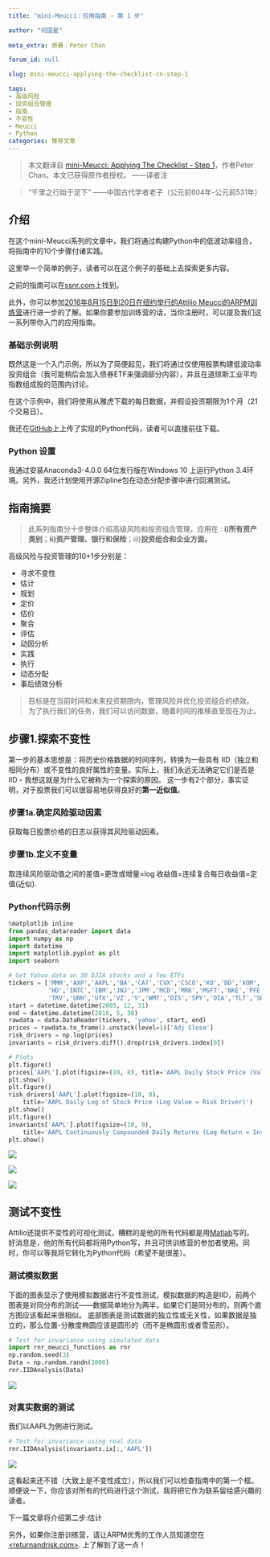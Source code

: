 ```yaml
---
title: "mini-Meucci：应用指南 - 第 1 步"

author: "何国星"
    
meta_extra: 原著：Peter Chan

forum_id: null

slug: mini-meucci-applying-the-checklist-cn-step-1

tags:
- 高级风险
- 投资组合管理
- 指南
- 不变性
- Meucci
- Python
categories: 推荐文章
---
```


> 本文翻译自 [mini-Meucci: Applying The Checklist - Step 1](http://www.returnandrisk.com/2016/06/mini-meucci-applying-checklist-step-1.html)，作者Peter Chan。本文已获得原作者授权。
> ——译者注

> “千里之行始于足下“
> ——中国古代学者老子（公元前604年-公元前531年）

## 介绍

在这个mini-Meucci系列的文章中，我们将通过构建Python中的低波动率组合，将指南中的10个步骤付诸实践。

这里举一个简单的例子，读者可以在这个例子的基础上去探索更多内容。

之前的指南可以在[ssnr.com](https://papers.ssrn.com/sol3/papers.cfm?abstract_id=1753788)上找到。

此外，你可以参加[2016年8月15日到20日在纽约举行的Attilio Meucci的ARPM训练营](https://www.arpm.co/bootcamp/)进行进一步的了解。如果你要参加训练营的话，当你注册时，可以提及我们这一系列带你入门的应用指南。

### 基础示例说明

既然这是一个入门示例，所以为了简便起见，我们将通过仅使用股票构建低波动率投资组合（我可能稍后会加入债券ETF来强调部分内容），并且在道琼斯工业平均指数组成股的范围内讨论。

在这个示例中，我们将使用从雅虎下载的每日数据，并假设投资期限为1个月（21个交易日）。

我还在[GitHub](https://github.com/returnandrisk/meucci-python)上上传了实现的Python代码，读者可以直接前往下载。

### Python 设置

我通过安装Anaconda3-4.0.0 64位发行版在Windows 10 上运行Python 3.4环境。另外，我还计划使用开源Zipline包在动态分配步骤中进行回溯测试。

## 指南摘要

> 此系列指南分十步整体介绍高级风险和投资组合管理，应用在 : **i)所有资产类别**；**ii)资产管理、银行和保险**；iii)**投资组合和企业方面。**

高级风险与投资管理的10+1步分别是：

  - 寻求不变性
  - 估计
  - 规划
  - 定价
  - 估价
  - 聚合
  - 评估
  - 动因分析
  - 实践
  - 执行
  - 动态分配
  - 事后绩效分析

>目标是在当前时间和未来投资期限内，管理风险并优化投资组合的绩效。
>为了执行我们的任务，我们可以访问数据，随着时间的推移直至现在为止。

## 步骤1.探索不变性

第一步的基本思想是：将历史价格数据的时间序列，转换为一些具有 IID（独立和相同分布）或不变性的良好属性的变量。实际上，我们永远无法确定它们是否是IID - 我想这就是为什么它被称为一个探索的原因。
这一步有2个部分，事实证明，对于股票我们可以很容易地获得良好的**第一近似值**。

### 步骤1a.确定风险驱动因素

获取每日股票价格的日志以获得其风险驱动因素。

### 步骤1b.定义不变量

取连续风险驱动值之间的差值=更改或增量=log 收益值=连续复合每日收益值=定值(近似).

### Python代码示例

```python
%matplotlib inline
from pandas_datareader import data
import numpy as np
import datetime
import matplotlib.pyplot as plt
import seaborn

# Get Yahoo data on 30 DJIA stocks and a few ETFs
tickers = ['MMM','AXP','AAPL','BA','CAT','CVX','CSCO','KO','DD','XOM','GE','GS',
           'HD','INTC','IBM','JNJ','JPM','MCD','MRK','MSFT','NKE','PFE','PG',
           'TRV','UNH','UTX','VZ','V','WMT','DIS','SPY','DIA','TLT','SHY']
start = datetime.datetime(2005, 12, 31)
end = datetime.datetime(2016, 5, 30)
rawdata = data.DataReader(tickers, 'yahoo', start, end) 
prices = rawdata.to_frame().unstack(level=1)['Adj Close']
risk_drivers = np.log(prices)
invariants = risk_drivers.diff().drop(risk_drivers.index[0])

# Plots
plt.figure()
prices['AAPL'].plot(figsize=(10, 8), title='AAPL Daily Stock Price (Value)')
plt.show()
plt.figure()
risk_drivers['AAPL'].plot(figsize=(10, 8), 
    title='AAPL Daily Log of Stock Price (Log Value = Risk Driver)')
plt.show()
plt.figure()
invariants['AAPL'].plot(figsize=(10, 8), 
    title='AAPL Continuously Compounded Daily Returns (Log Return = Invariant)')
plt.show()
```
![](https://user-images.githubusercontent.com/36249755/43382247-bec6a02a-9409-11e8-9e97-5d1b10fa5743.png)

![](https://user-images.githubusercontent.com/36249755/43382246-be9f6f5a-9409-11e8-8ce1-e855beb7ea11.png)

![](https://user-images.githubusercontent.com/36249755/43387981-8445ef1c-941a-11e8-899d-1d4a55e41f38.png)

## 测试不变性

Attilio还提供不变性的可视化测试，糟糕的是他的所有代码都是用[Matlab](https://www.mathworks.com/matlabcentral/profile/authors/409528-attilio-meucci)写的。
好消息是，他的所有代码都将用Python写，并且可供训练营的参加者使用。同时，你可以等我将它转化为Python代码（希望不是很差）。


### 测试模拟数据

下面的图表显示了使用模拟数据进行不变性测试，模拟数据的构造是IID，前两个图表是对同分布的测试——数据简单地分为两半，如果它们是同分布的，则两个直方图应该看起来很相似。
底部图表是测试数据的独立性或无关性，如果数据是独立的，那么位置-分散度椭圆应该是圆形的（而不是椭圆形或者雪茄形）。

```python
# Test for invariance using simulated data
import rnr_meucci_functions as rnr
np.random.seed(3)
Data = np.random.randn(1000)
rnr.IIDAnalysis(Data)
```

![](https://user-images.githubusercontent.com/36249755/43380754-d7756c46-9404-11e8-8b4d-79bd5ad99c74.png)

### 对真实数据的测试

我们以AAPL为例进行测试。

```python
# Test for invariance using real data
rnr.IIDAnalysis(invariants.ix[:,'AAPL'])
```

![](https://user-images.githubusercontent.com/36249755/43380755-d9c52b62-9404-11e8-92a9-fcdde0332401.png)

这看起来还不错（大致上是不变性成立），所以我们可以检查指南中的第一个框。顺便说一下，你应该对所有的代码进行这个测试，我将把它作为联系留给感兴趣的读者。

下一篇文章将介绍第二步:估计

另外，如果你注册训练营，请让ARPM优秀的工作人员知道您在 [<returnandrisk.com>](http://www.returnandrisk.com). 上了解到了这一点！
